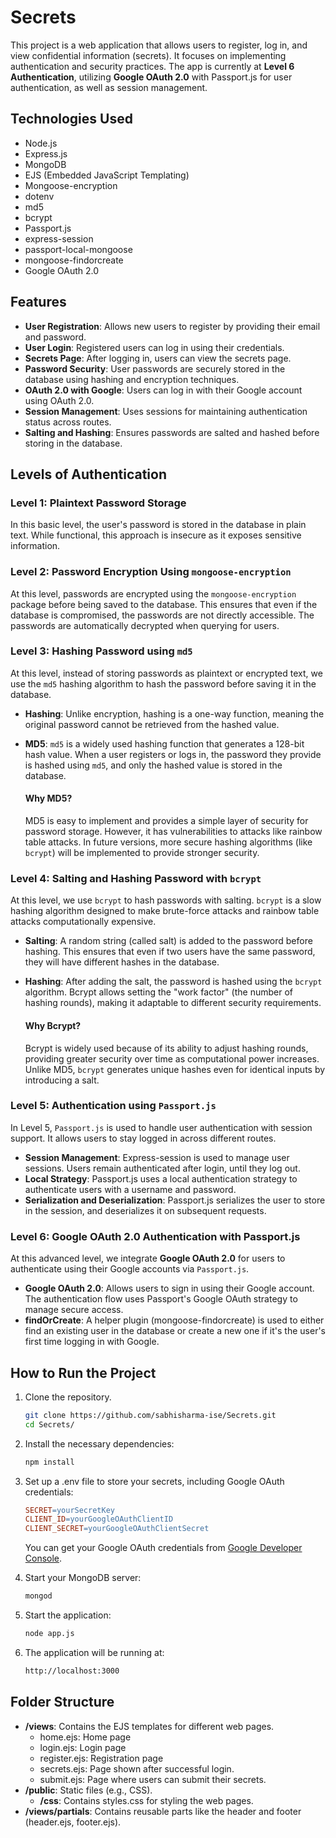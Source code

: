 # Secrets

This project is a web application that allows users to register, log in, and view confidential information (secrets). It focuses on implementing authentication and security practices. The app is currently at **Level 6 Authentication**, utilizing **Google OAuth 2.0** with Passport.js for user authentication, as well as session management.

## Technologies Used

- Node.js
- Express.js
- MongoDB
- EJS (Embedded JavaScript Templating)
- Mongoose-encryption
- dotenv
- md5
- bcrypt
- Passport.js
- express-session
- passport-local-mongoose
- mongoose-findorcreate
- Google OAuth 2.0

## Features

- **User Registration**: Allows new users to register by providing their email and password.
- **User Login**: Registered users can log in using their credentials.
- **Secrets Page**: After logging in, users can view the secrets page.
- **Password Security**: User passwords are securely stored in the database using hashing and encryption techniques.
- **OAuth 2.0 with Google**: Users can log in with their Google account using OAuth 2.0.
- **Session Management**: Uses sessions for maintaining authentication status across routes.
- **Salting and Hashing**: Ensures passwords are salted and hashed before storing in the database.

## Levels of Authentication

### Level 1: Plaintext Password Storage
In this basic level, the user's password is stored in the database in plain text. While functional, this approach is insecure as it exposes sensitive information.

### Level 2: Password Encryption Using `mongoose-encryption`
At this level, passwords are encrypted using the `mongoose-encryption` package before being saved to the database. This ensures that even if the database is compromised, the passwords are not directly accessible. The passwords are automatically decrypted when querying for users.

### Level 3: Hashing Password using `md5`
At this level, instead of storing passwords as plaintext or encrypted text, we use the `md5` hashing algorithm to hash the password before saving it in the database.

- **Hashing**: Unlike encryption, hashing is a one-way function, meaning the original password cannot be retrieved from the hashed value.
- **MD5**: `md5` is a widely used hashing function that generates a 128-bit hash value. When a user registers or logs in, the password they provide is hashed using `md5`, and only the hashed value is stored in the database.

    #### Why MD5?
    MD5 is easy to implement and provides a simple layer of security for password storage. However, it has vulnerabilities to attacks like rainbow table attacks. In future versions, more secure hashing algorithms (like `bcrypt`) will be implemented to provide stronger security.

### Level 4: Salting and Hashing Password with `bcrypt`
At this level, we use `bcrypt` to hash passwords with salting. `bcrypt` is a slow hashing algorithm designed to make brute-force attacks and rainbow table attacks computationally expensive.

- **Salting**: A random string (called salt) is added to the password before hashing. This ensures that even if two users have the same password, they will have different hashes in the database.
- **Hashing**: After adding the salt, the password is hashed using the `bcrypt` algorithm. Bcrypt allows setting the "work factor" (the number of hashing rounds), making it adaptable to different security requirements.
  
  #### Why Bcrypt?
  Bcrypt is widely used because of its ability to adjust hashing rounds, providing greater security over time as computational power increases. Unlike MD5, `bcrypt` generates unique hashes even for identical inputs by introducing a salt.

### Level 5: Authentication using `Passport.js`
In Level 5, `Passport.js` is used to handle user authentication with session support. It allows users to stay logged in across different routes.

- **Session Management**: Express-session is used to manage user sessions. Users remain authenticated after login, until they log out.
- **Local Strategy**: Passport.js uses a local authentication strategy to authenticate users with a username and password.
- **Serialization and Deserialization**: Passport.js serializes the user to store in the session, and deserializes it on subsequent requests.

### Level 6: Google OAuth 2.0 Authentication with Passport.js
At this advanced level, we integrate **Google OAuth 2.0** for users to authenticate using their Google accounts via `Passport.js`.

- **Google OAuth 2.0**: Allows users to sign in using their Google account. The authentication flow uses Passport's Google OAuth strategy to manage secure access.
- **findOrCreate**: A helper plugin (mongoose-findorcreate) is used to either find an existing user in the database or create a new one if it's the user's first time logging in with Google.

## How to Run the Project

1. Clone the repository.
    ```bash
   git clone https://github.com/sabhisharma-ise/Secrets.git
   cd Secrets/
2. Install the necessary dependencies:
   ```bash
   npm install
3. Set up a .env file to store your secrets, including Google OAuth credentials:
    ```makefile
    SECRET=yourSecretKey
    CLIENT_ID=yourGoogleOAuthClientID
    CLIENT_SECRET=yourGoogleOAuthClientSecret
    ```
    You can get your Google OAuth credentials from [Google Developer Console](https://console.cloud.google.com/apis/dashboard?project=secret-436105).

4. Start your MongoDB server:
    ```bash
    mongod
5. Start the application:
    ```bash
    node app.js
6. The application will be running at:
    ```bash
    http://localhost:3000

## Folder Structure

- **/views**: Contains the EJS templates for different web pages.
    - home.ejs: Home page
    - login.ejs: Login page
    - register.ejs: Registration page
    - secrets.ejs: Page shown after successful login.
    - submit.ejs: Page where users can submit their secrets.
- **/public**: Static files (e.g., CSS).
    - **/css**: Contains styles.css for styling the web pages.
- **/views/partials**: Contains reusable parts like the header and footer (header.ejs, footer.ejs).